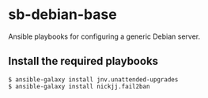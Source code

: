 # sb-debian-base

Ansible playbooks for configuring a generic Debian server.

## Install the required playbooks

```
$ ansible-galaxy install jnv.unattended-upgrades
$ ansible-galaxy install nickjj.fail2ban
```
